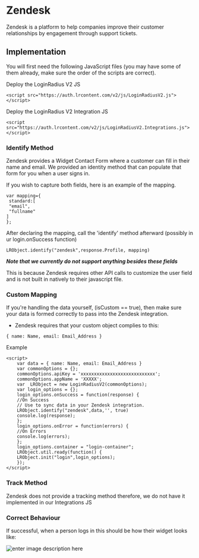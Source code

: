 # Zendesk

Zendesk is a platform to help companies improve their customer relationships by engagement through support tickets.


## Implementation

You will first need the following JavaScript files (you may have some of them already, make sure the order of the scripts are correct).

Deploy the LoginRadius V2 JS

```
<script src="https://auth.lrcontent.com/v2/js/LoginRadiusV2.js"></script>
```

Deploy the LoginRadius V2 Integration JS

```
<script src="https://auth.lrcontent.com/v2/js/LoginRadiusV2.Integrations.js"></script>
```


### Identify Method
Zendesk provides a Widget Contact Form where a customer can fill in their name and email.  We provided an identity method that can populate that form for you when a user signs in.

If you wish to capture both fields, here is an example of the mapping.

```
var mapping={
 standard:[
 "email",
 "fullname"
]
};
```

After declaring the mapping, call the 'identify' method afterward (possibly in ur login.onSuccess function)

`LRObject.identify("zendesk",response.Profile, mapping)`


***Note that we currently do not support anything besides these fields***

This is because Zendesk requires other API calls to customize the user field and is not built in natively to their javascript file.

### Custom Mapping

If you're handling the data yourself, (isCustom == true), then make sure your data is formed correctly to pass into the Zendesk integration.

* Zendesk requires that your custom object complies to this:
```
{ name: Name, email: Email_Address }
```

Example
```
<script>
    var data = { name: Name, email: Email_Address }
    var commonOptions = {};
    commonOptions.apiKey = 'xxxxxxxxxxxxxxxxxxxxxxxxxxxx';
    commonOptions.appName = 'XXXXX';
    var  LRObject = new LoginRadiusV2(commonOptions);
    var login_options = {};
    login_options.onSuccess = function(response) {
    //On Success
    // Use to sync data in your Zendesk integration.
    LRObject.identify("zendesk",data,'', true)
    console.log(response);
    };
    login_options.onError = function(errors) {
    //On Errors
    console.log(errors);
    };
    login_options.container = "login-container";
    LRObject.util.ready(function() {
    LRObject.init("login",login_options);
    });
</script>
```

### Track Method
Zendesk does not provide a tracking method therefore, we do not have it implemented in our Integrations JS


### Correct Behaviour

If successful, when a person logs in this should be how their widget looks like:

![enter image description here](https://apidocs.lrcontent.com/images/Screen-Shot-2017-07-06-at-11-39-17-AM_12328595e8470373050.37584270.png "")
